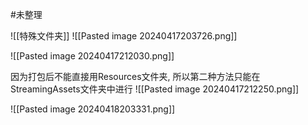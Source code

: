 #未整理 


![[特殊文件夹]]
![[Pasted image 20240417203726.png]]


![[Pasted image 20240417212030.png]]


因为打包后不能直接用Resources文件夹, 所以第二种方法只能在StreamingAssets文件夹中进行
![[Pasted image 20240417212250.png]]


![[Pasted image 20240418203331.png]]